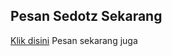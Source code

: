 ## Pesan Sedotz Sekarang

 [Klik disini](https://api.whatsapp.com/send?phone=6285321827215&text=PesenSedotz.) Pesan sekarang juga
  
